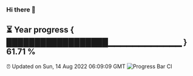 ### Hi there 👋
⏳ Year progress { ██████████████████▁▁▁▁▁▁▁▁▁▁▁▁ } 61.71 %
---
⏰ Updated on Sun, 14 Aug 2022 06:09:09 GMT
![Progress Bar CI](https://github.com/Moyi321/Moyi321/workflows/Progress%20Bar%20CI/badge.svg)
